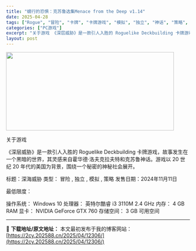 ```yaml
---
title: "蠕行的恐惧：克苏鲁选集Menace from the Deep v1.14"
date: 2025-04-28
tags: ["Rogue", "冒险", "卡牌", "卡牌游戏", "模拟", "独立", "神话", "策略", "美国", "黑暗"]
categories: ["PC游戏"]
excerpt: "关于游戏 《深层威胁》是一款引人入胜的 Roguelike Deckbuilding 卡牌游戏，故事发生在一个黑暗的世界，其灵感来自霍华德·洛夫克拉夫特和克苏鲁神话。游戏以 20 世纪 20 年代的美国为背景，围绕一个秘密的神秘社会展开。 标题：深海威胁 类型： 冒险 , 独立 , 模拟 , 策略 &hellip;"
layout: post
---
```


<img class="aligncenter size-full wp-image-12296" src="https://2cy.202588.cn/wp-content/uploads/2025/04/2025042804040227.webp" alt="" width="460" height="215" />

关于游戏

《深层威胁》是一款引人入胜的 Roguelike Deckbuilding 卡牌游戏，故事发生在一个黑暗的世界，其灵感来自霍华德·洛夫克拉夫特和克苏鲁神话。游戏以 20 世纪 20 年代的美国为背景，围绕一个秘密的神秘社会展开。

标题：深海威胁
类型： 冒险 , 独立 , 模拟 , 策略
发售日期：2024年11月11日

最低限度：

操作系统： Windows 10
处理器： 英特尔酷睿 i3 3110M 2.4 GHz
内存： 4 GB RAM
显卡： NVIDIA GeForce GTX 760
存储空间： 3 GB 可用空间

---
📖 **下载地址/原文地址：** 本文最初发布于我的博客网站：[https://2cy.202588.cn/2025/04/12306/](https://2cy.202588.cn/2025/04/12306/)
